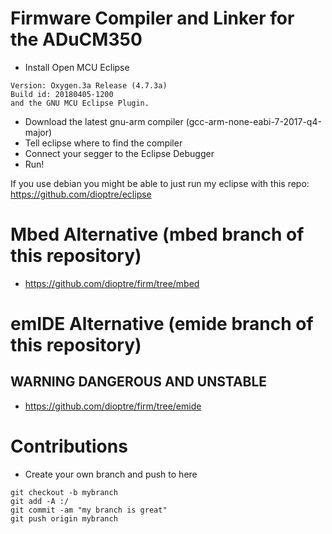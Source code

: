 # Firmware Compiler and Linker for the ADuCM350

* Install Open MCU Eclipse
```
Version: Oxygen.3a Release (4.7.3a)
Build id: 20180405-1200
and the GNU MCU Eclipse Plugin.
```
* Download the latest gnu-arm compiler (gcc-arm-none-eabi-7-2017-q4-major)
* Tell eclipse where to find the compiler
* Connect your segger to the Eclipse Debugger
* Run!

If you use debian you might be able to just run my eclipse with this repo:
https://github.com/dioptre/eclipse


# Mbed Alternative (mbed branch of this repository)

* https://github.com/dioptre/firm/tree/mbed

# emIDE Alternative (emide branch of this repository)
## WARNING DANGEROUS AND UNSTABLE
* https://github.com/dioptre/firm/tree/emide

# Contributions
* Create your own branch and push to here
```
git checkout -b mybranch
git add -A :/
git commit -am "my branch is great"
git push origin mybranch
```

